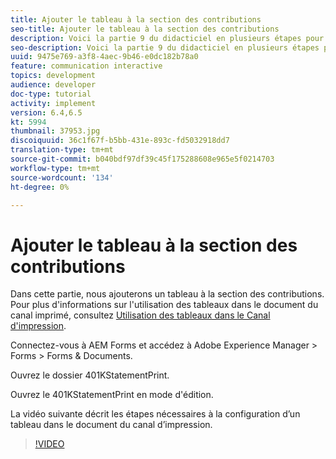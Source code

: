 ```yaml
---
title: Ajouter le tableau à la section des contributions
seo-title: Ajouter le tableau à la section des contributions
description: Voici la partie 9 du didacticiel en plusieurs étapes pour créer votre premier document de communication interactif.Dans cette partie, nous allons ajouter un tableau à la section des contributions.
seo-description: Voici la partie 9 du didacticiel en plusieurs étapes pour créer votre premier document de communication interactif.Dans cette partie, nous allons ajouter un tableau à la section des contributions.
uuid: 9475e769-a3f8-4aec-9b46-e0dc182b78a0
feature: communication interactive
topics: development
audience: developer
doc-type: tutorial
activity: implement
version: 6.4,6.5
kt: 5994
thumbnail: 37953.jpg
discoiquuid: 36c1f67f-b5bb-431e-893c-fd5032918dd7
translation-type: tm+mt
source-git-commit: b040bdf97df39c45f175288608e965e5f0214703
workflow-type: tm+mt
source-wordcount: '134'
ht-degree: 0%

---
```



# Ajouter le tableau à la section des contributions

Dans cette partie, nous ajouterons un tableau à la section des contributions.
Pour plus d&#39;informations sur l&#39;utilisation des tableaux dans le document du canal imprimé, consultez [Utilisation des tableaux dans le Canal d&#39;impression](/help/forms/interactive-communications/table-in-print-channel-documents-video-use.md).

Connectez-vous à AEM Forms et accédez à Adobe Experience Manager > Forms > Forms &amp; Documents.

Ouvrez le dossier 401KStatementPrint.

Ouvrez le 401KStatementPrint en mode d&#39;édition.

La vidéo suivante décrit les étapes nécessaires à la configuration d’un tableau dans le document du canal d’impression.

>[!VIDEO](https://video.tv.adobe.com/v/22387t1?quality=9&learn=on)

